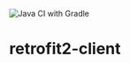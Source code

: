 ![Java CI with Gradle](https://github.com/pauldaniv/retrofit2-client/workflows/Java%20CI%20with%20Gradle/badge.svg)

# retrofit2-client
